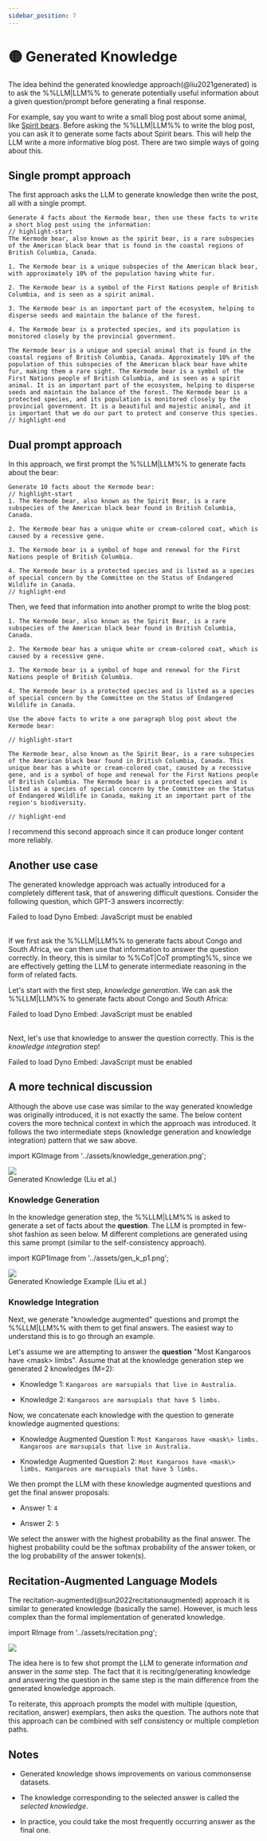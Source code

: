 ```yaml
---
sidebar_position: 7
---
```


# 🟡 Generated Knowledge


The idea behind the generated knowledge approach(@liu2021generated) is to ask the %%LLM|LLM%% to generate potentially useful information about a given question/prompt before generating a final response.

For example, say you want to write a small blog post about some animal, like [Spirit bears](https://en.wikipedia.org/wiki/Kermode_bear). Before asking the %%LLM|LLM%% to write the blog post, you can ask it to generate some facts about Spirit bears. This will help the LLM write a more informative blog post. There are two simple ways of going about this.

## Single prompt approach

The first approach asks the LLM to generate knowledge then write the post, all with a single prompt.

```text
Generate 4 facts about the Kermode bear, then use these facts to write a short blog post using the information:
// highlight-start
The Kermode bear, also known as the spirit bear, is a rare subspecies of the American black bear that is found in the coastal regions of British Columbia, Canada. 

1. The Kermode bear is a unique subspecies of the American black bear, with approximately 10% of the population having white fur. 

2. The Kermode bear is a symbol of the First Nations people of British Columbia, and is seen as a spirit animal. 

3. The Kermode bear is an important part of the ecosystem, helping to disperse seeds and maintain the balance of the forest. 

4. The Kermode bear is a protected species, and its population is monitored closely by the provincial government.

The Kermode bear is a unique and special animal that is found in the coastal regions of British Columbia, Canada. Approximately 10% of the population of this subspecies of the American black bear have white fur, making them a rare sight. The Kermode bear is a symbol of the First Nations people of British Columbia, and is seen as a spirit animal. It is an important part of the ecosystem, helping to disperse seeds and maintain the balance of the forest. The Kermode bear is a protected species, and its population is monitored closely by the provincial government. It is a beautiful and majestic animal, and it is important that we do our part to protect and conserve this species.
// highlight-end
```


## Dual prompt approach

In this approach, we first prompt the %%LLM|LLM%% to generate facts about the bear:
  
```text
Generate 10 facts about the Kermode bear:
// highlight-start
1. The Kermode bear, also known as the Spirit Bear, is a rare subspecies of the American black bear found in British Columbia, Canada.

2. The Kermode bear has a unique white or cream-colored coat, which is caused by a recessive gene.

3. The Kermode bear is a symbol of hope and renewal for the First Nations people of British Columbia.

4. The Kermode bear is a protected species and is listed as a species of special concern by the Committee on the Status of Endangered Wildlife in Canada.
// highlight-end
```

Then, we feed that information into another prompt to write the blog post:

```text
1. The Kermode bear, also known as the Spirit Bear, is a rare subspecies of the American black bear found in British Columbia, Canada.

2. The Kermode bear has a unique white or cream-colored coat, which is caused by a recessive gene.

3. The Kermode bear is a symbol of hope and renewal for the First Nations people of British Columbia.

4. The Kermode bear is a protected species and is listed as a species of special concern by the Committee on the Status of Endangered Wildlife in Canada.

Use the above facts to write a one paragraph blog post about the Kermode bear:

// highlight-start

The Kermode bear, also known as the Spirit Bear, is a rare subspecies of the American black bear found in British Columbia, Canada. This unique bear has a white or cream-colored coat, caused by a recessive gene, and is a symbol of hope and renewal for the First Nations people of British Columbia. The Kermode bear is a protected species and is listed as a species of special concern by the Committee on the Status of Endangered Wildlife in Canada, making it an important part of the region's biodiversity.

// highlight-end
```

I recommend this second approach since it can produce longer content more reliably.

## Another use case

The generated knowledge approach was actually introduced for a completely different task, that of answering difficult questions. Consider the following question, which GPT-3 answers incorrectly: 

<div trydyno-embed="" openai-model="text-davinci-003" initial-prompt="Which country is larger, Congo or South Africa?" initial-response="South Africa is larger than Congo." max-tokens="256" box-rows="3" model-temp="0" top-p="0">
    <noscript>Failed to load Dyno Embed: JavaScript must be enabled</noscript>
</div>

<br/>

If we first ask the %%LLM|LLM%% to generate facts about Congo and South Africa, we can then use that information to answer the question correctly. In theory, this is similar to %%CoT|CoT prompting%%, since we are effectively getting the LLM to generate intermediate reasoning in the form of related facts.

Let's start with the first step, *knowledge generation*. We can ask the %%LLM|LLM%% to generate facts about Congo and South Africa:

<div trydyno-embed="" openai-model="text-davinci-003" initial-prompt="Generate some knowledge about the sizes of South Africa and Congo:" initial-response="South Africa is the 25th largest country in the world, with an area of 1,221,037 square kilometers (471,445 square miles). Congo, on the other hand, is the 11th largest country in the world, with an area of 2,344,858 square kilometers (905,567 square miles). South Africa is almost half the size of Congo, with a population of 57.7 million compared to Congo's population of 84.3 million. South Africa is the most populous country in the region, while Congo is the second most populous." max-tokens="256" box-rows="6" model-temp="0" top-p="0">
    <noscript>Failed to load Dyno Embed: JavaScript must be enabled</noscript>
</div>

<br/>

Next, let's use that knowledge to answer the question correctly. This is the *knowledge integration* step!

<div trydyno-embed="" openai-model="text-davinci-003" initial-prompt="South Africa is the 25th largest country in the world, with an area of 1,221,037 square kilometers (471,445 square miles). Congo, on the other hand, is the 11th largest country in the world, with an area of 2,344,858 square kilometers (905,567 square miles). South Africa is almost half the size of Congo, with a population of 57.7 million compared to Congo's population of 84.3 million. South Africa is the most populous country in the region, while Congo is the second most populous.\n\nWhich country is larger, Congo or South Africa?" initial-response="Congo is larger than South Africa." max-tokens="256" box-rows="15" model-temp="0" top-p="0">
    <noscript>Failed to load Dyno Embed: JavaScript must be enabled</noscript>
</div>

## A more technical discussion

Although the above use case was similar to the way generated knowledge was originally introduced, it is not exactly the same. The below content covers the more technical context in which the approach was introduced. It follows the two intermediate steps (knowledge generation and knowledge integration) pattern that we saw above.

import KGImage from '../assets/knowledge_generation.png';

<div style={{textAlign: 'center'}}>
  <img src={KGImage} style={{width: "750px"}} />
</div>

<div style={{textAlign: 'center'}}>
Generated Knowledge (Liu et al.)
</div>

### Knowledge Generation

In the knowledge generation step, the %%LLM|LLM%% is asked to generate a set of facts
about the **question**. The LLM is prompted in few-shot fashion as seen below. 
M different completions are generated using this same prompt (similar to the self-consistency approach).

import KGP1Image from '../assets/gen_k_p1.png';

<div style={{textAlign: 'center'}}>
  <img src={KGP1Image} style={{width: "500px"}} />
</div>

<div style={{textAlign: 'center'}}>
Generated Knowledge Example (Liu et al.)
</div>


### Knowledge Integration

Next, we generate "knowledge augmented" questions and prompt the %%LLM|LLM%% with them
to get final answers. The easiest way to understand this is to go through an example.

Let's assume we are attempting to answer the **question** 
"Most Kangaroos have <mask\> limbs". Assume that at the knowledge generation step 
we generated 2 knowledges (M=2):

- Knowledge 1: `Kangaroos are marsupials that live in Australia.`

- Knowledge 2: `Kangaroos are marsupials that have 5 limbs.`

Now, we concatenate each knowledge with the question to generate knowledge augmented questions:

- Knowledge Augmented Question 1: `Most Kangaroos have <mask\> limbs. Kangaroos are marsupials that live in Australia.`

- Knowledge Augmented Question 2: `Most Kangaroos have <mask\> limbs. Kangaroos are marsupials that have 5 limbs.`

We then prompt the LLM with these knowledge augmented questions and get the final answer proposals:

- Answer 1: `4`

- Answer 2: `5`

We select the answer with the highest probability as the final answer. The 
highest probability could be the softmax probability of the answer token, or the
log probability of the answer token(s).

## Recitation-Augmented Language Models

The recitation-augmented(@sun2022recitationaugmented) approach it is similar to generated knowledge (basically the same). However, is much less complex than the formal implementation of generated knowledge.


import RImage from '../assets/recitation.png';

<div style={{textAlign: 'center'}}>
  <img src={RImage} style={{width: "250px"}} />
</div>

The idea here is to few shot prompt the LLM to generate information *and* answer in the *same* step. The fact that it is reciting/generating knowledge and answering the question in the same step is the main difference from the generated knowledge approach.

To reiterate, this approach prompts the model with multiple (question, recitation, answer) exemplars, then asks the question. The authors note that this approach can be combined with self consistency or multiple completion paths.



## Notes

- Generated knowledge shows improvements on various commonsense datasets.

- The knowledge corresponding to the selected answer is called the _selected knowledge_.

- In practice, you could take the most frequently occurring answer as the final one.